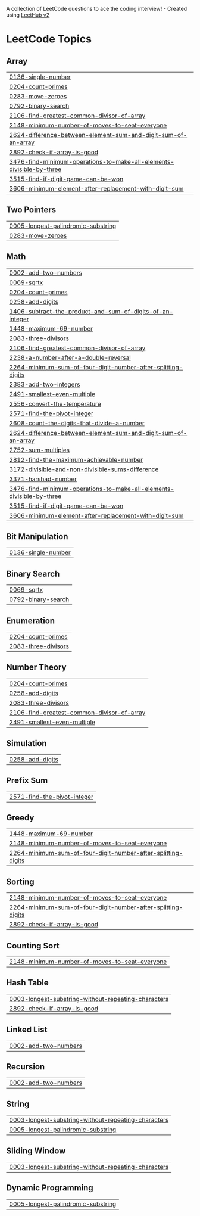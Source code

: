 A collection of LeetCode questions to ace the coding interview! - Created using [LeetHub v2](https://github.com/arunbhardwaj/LeetHub-2.0)
<!---LeetCode Topics Start-->
# LeetCode Topics
## Array
|  |
| ------- |
| [0136-single-number](https://github.com/sakshig03/Leetcode-Daily/tree/master/0136-single-number) |
| [0204-count-primes](https://github.com/sakshig03/Leetcode-Daily/tree/master/0204-count-primes) |
| [0283-move-zeroes](https://github.com/sakshig03/Leetcode-Daily/tree/master/0283-move-zeroes) |
| [0792-binary-search](https://github.com/sakshig03/Leetcode-Daily/tree/master/0792-binary-search) |
| [2106-find-greatest-common-divisor-of-array](https://github.com/sakshig03/Leetcode-Daily/tree/master/2106-find-greatest-common-divisor-of-array) |
| [2148-minimum-number-of-moves-to-seat-everyone](https://github.com/sakshig03/Leetcode-Daily/tree/master/2148-minimum-number-of-moves-to-seat-everyone) |
| [2624-difference-between-element-sum-and-digit-sum-of-an-array](https://github.com/sakshig03/Leetcode-Daily/tree/master/2624-difference-between-element-sum-and-digit-sum-of-an-array) |
| [2892-check-if-array-is-good](https://github.com/sakshig03/Leetcode-Daily/tree/master/2892-check-if-array-is-good) |
| [3476-find-minimum-operations-to-make-all-elements-divisible-by-three](https://github.com/sakshig03/Leetcode-Daily/tree/master/3476-find-minimum-operations-to-make-all-elements-divisible-by-three) |
| [3515-find-if-digit-game-can-be-won](https://github.com/sakshig03/Leetcode-Daily/tree/master/3515-find-if-digit-game-can-be-won) |
| [3606-minimum-element-after-replacement-with-digit-sum](https://github.com/sakshig03/Leetcode-Daily/tree/master/3606-minimum-element-after-replacement-with-digit-sum) |
## Two Pointers
|  |
| ------- |
| [0005-longest-palindromic-substring](https://github.com/sakshig03/Leetcode-Daily/tree/master/0005-longest-palindromic-substring) |
| [0283-move-zeroes](https://github.com/sakshig03/Leetcode-Daily/tree/master/0283-move-zeroes) |
## Math
|  |
| ------- |
| [0002-add-two-numbers](https://github.com/sakshig03/Leetcode-Daily/tree/master/0002-add-two-numbers) |
| [0069-sqrtx](https://github.com/sakshig03/Leetcode-Daily/tree/master/0069-sqrtx) |
| [0204-count-primes](https://github.com/sakshig03/Leetcode-Daily/tree/master/0204-count-primes) |
| [0258-add-digits](https://github.com/sakshig03/Leetcode-Daily/tree/master/0258-add-digits) |
| [1406-subtract-the-product-and-sum-of-digits-of-an-integer](https://github.com/sakshig03/Leetcode-Daily/tree/master/1406-subtract-the-product-and-sum-of-digits-of-an-integer) |
| [1448-maximum-69-number](https://github.com/sakshig03/Leetcode-Daily/tree/master/1448-maximum-69-number) |
| [2083-three-divisors](https://github.com/sakshig03/Leetcode-Daily/tree/master/2083-three-divisors) |
| [2106-find-greatest-common-divisor-of-array](https://github.com/sakshig03/Leetcode-Daily/tree/master/2106-find-greatest-common-divisor-of-array) |
| [2238-a-number-after-a-double-reversal](https://github.com/sakshig03/Leetcode-Daily/tree/master/2238-a-number-after-a-double-reversal) |
| [2264-minimum-sum-of-four-digit-number-after-splitting-digits](https://github.com/sakshig03/Leetcode-Daily/tree/master/2264-minimum-sum-of-four-digit-number-after-splitting-digits) |
| [2383-add-two-integers](https://github.com/sakshig03/Leetcode-Daily/tree/master/2383-add-two-integers) |
| [2491-smallest-even-multiple](https://github.com/sakshig03/Leetcode-Daily/tree/master/2491-smallest-even-multiple) |
| [2556-convert-the-temperature](https://github.com/sakshig03/Leetcode-Daily/tree/master/2556-convert-the-temperature) |
| [2571-find-the-pivot-integer](https://github.com/sakshig03/Leetcode-Daily/tree/master/2571-find-the-pivot-integer) |
| [2608-count-the-digits-that-divide-a-number](https://github.com/sakshig03/Leetcode-Daily/tree/master/2608-count-the-digits-that-divide-a-number) |
| [2624-difference-between-element-sum-and-digit-sum-of-an-array](https://github.com/sakshig03/Leetcode-Daily/tree/master/2624-difference-between-element-sum-and-digit-sum-of-an-array) |
| [2752-sum-multiples](https://github.com/sakshig03/Leetcode-Daily/tree/master/2752-sum-multiples) |
| [2812-find-the-maximum-achievable-number](https://github.com/sakshig03/Leetcode-Daily/tree/master/2812-find-the-maximum-achievable-number) |
| [3172-divisible-and-non-divisible-sums-difference](https://github.com/sakshig03/Leetcode-Daily/tree/master/3172-divisible-and-non-divisible-sums-difference) |
| [3371-harshad-number](https://github.com/sakshig03/Leetcode-Daily/tree/master/3371-harshad-number) |
| [3476-find-minimum-operations-to-make-all-elements-divisible-by-three](https://github.com/sakshig03/Leetcode-Daily/tree/master/3476-find-minimum-operations-to-make-all-elements-divisible-by-three) |
| [3515-find-if-digit-game-can-be-won](https://github.com/sakshig03/Leetcode-Daily/tree/master/3515-find-if-digit-game-can-be-won) |
| [3606-minimum-element-after-replacement-with-digit-sum](https://github.com/sakshig03/Leetcode-Daily/tree/master/3606-minimum-element-after-replacement-with-digit-sum) |
## Bit Manipulation
|  |
| ------- |
| [0136-single-number](https://github.com/sakshig03/Leetcode-Daily/tree/master/0136-single-number) |
## Binary Search
|  |
| ------- |
| [0069-sqrtx](https://github.com/sakshig03/Leetcode-Daily/tree/master/0069-sqrtx) |
| [0792-binary-search](https://github.com/sakshig03/Leetcode-Daily/tree/master/0792-binary-search) |
## Enumeration
|  |
| ------- |
| [0204-count-primes](https://github.com/sakshig03/Leetcode-Daily/tree/master/0204-count-primes) |
| [2083-three-divisors](https://github.com/sakshig03/Leetcode-Daily/tree/master/2083-three-divisors) |
## Number Theory
|  |
| ------- |
| [0204-count-primes](https://github.com/sakshig03/Leetcode-Daily/tree/master/0204-count-primes) |
| [0258-add-digits](https://github.com/sakshig03/Leetcode-Daily/tree/master/0258-add-digits) |
| [2083-three-divisors](https://github.com/sakshig03/Leetcode-Daily/tree/master/2083-three-divisors) |
| [2106-find-greatest-common-divisor-of-array](https://github.com/sakshig03/Leetcode-Daily/tree/master/2106-find-greatest-common-divisor-of-array) |
| [2491-smallest-even-multiple](https://github.com/sakshig03/Leetcode-Daily/tree/master/2491-smallest-even-multiple) |
## Simulation
|  |
| ------- |
| [0258-add-digits](https://github.com/sakshig03/Leetcode-Daily/tree/master/0258-add-digits) |
## Prefix Sum
|  |
| ------- |
| [2571-find-the-pivot-integer](https://github.com/sakshig03/Leetcode-Daily/tree/master/2571-find-the-pivot-integer) |
## Greedy
|  |
| ------- |
| [1448-maximum-69-number](https://github.com/sakshig03/Leetcode-Daily/tree/master/1448-maximum-69-number) |
| [2148-minimum-number-of-moves-to-seat-everyone](https://github.com/sakshig03/Leetcode-Daily/tree/master/2148-minimum-number-of-moves-to-seat-everyone) |
| [2264-minimum-sum-of-four-digit-number-after-splitting-digits](https://github.com/sakshig03/Leetcode-Daily/tree/master/2264-minimum-sum-of-four-digit-number-after-splitting-digits) |
## Sorting
|  |
| ------- |
| [2148-minimum-number-of-moves-to-seat-everyone](https://github.com/sakshig03/Leetcode-Daily/tree/master/2148-minimum-number-of-moves-to-seat-everyone) |
| [2264-minimum-sum-of-four-digit-number-after-splitting-digits](https://github.com/sakshig03/Leetcode-Daily/tree/master/2264-minimum-sum-of-four-digit-number-after-splitting-digits) |
| [2892-check-if-array-is-good](https://github.com/sakshig03/Leetcode-Daily/tree/master/2892-check-if-array-is-good) |
## Counting Sort
|  |
| ------- |
| [2148-minimum-number-of-moves-to-seat-everyone](https://github.com/sakshig03/Leetcode-Daily/tree/master/2148-minimum-number-of-moves-to-seat-everyone) |
## Hash Table
|  |
| ------- |
| [0003-longest-substring-without-repeating-characters](https://github.com/sakshig03/Leetcode-Daily/tree/master/0003-longest-substring-without-repeating-characters) |
| [2892-check-if-array-is-good](https://github.com/sakshig03/Leetcode-Daily/tree/master/2892-check-if-array-is-good) |
## Linked List
|  |
| ------- |
| [0002-add-two-numbers](https://github.com/sakshig03/Leetcode-Daily/tree/master/0002-add-two-numbers) |
## Recursion
|  |
| ------- |
| [0002-add-two-numbers](https://github.com/sakshig03/Leetcode-Daily/tree/master/0002-add-two-numbers) |
## String
|  |
| ------- |
| [0003-longest-substring-without-repeating-characters](https://github.com/sakshig03/Leetcode-Daily/tree/master/0003-longest-substring-without-repeating-characters) |
| [0005-longest-palindromic-substring](https://github.com/sakshig03/Leetcode-Daily/tree/master/0005-longest-palindromic-substring) |
## Sliding Window
|  |
| ------- |
| [0003-longest-substring-without-repeating-characters](https://github.com/sakshig03/Leetcode-Daily/tree/master/0003-longest-substring-without-repeating-characters) |
## Dynamic Programming
|  |
| ------- |
| [0005-longest-palindromic-substring](https://github.com/sakshig03/Leetcode-Daily/tree/master/0005-longest-palindromic-substring) |
<!---LeetCode Topics End-->